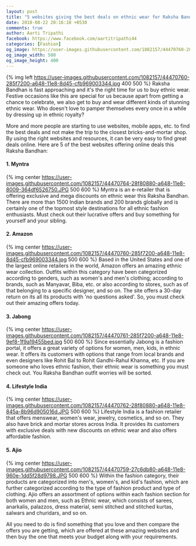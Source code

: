 ```yaml
---
layout: post
title: "5 websites giving the best deals on ethnic wear for Raksha Bandhan"
date: 2018-08-22 20:16:18 +0530
comments: true
author: Aarti Tripathi
facebook: https://www.facebook.com/aartitripathi44
categories: [Fashion]
og_image: https://user-images.githubusercontent.com/1082157/44470760-285f7200-a648-11e8-8d45-cfb969003344.jpg
og_image_width: 500
og_image_height: 400
---
```


{% img left https://user-images.githubusercontent.com/1082157/44470760-285f7200-a648-11e8-8d45-cfb969003344.jpg 400 500 %}
Raksha Bandhan is fast approaching and it's the right time for us to buy ethnic wear. Festive occasions like this are special for us because apart from getting a chance to celebrate, we also get to buy and wear different kinds of stunning ethnic wear. Who doesn't love to pamper themselves every once in a while by dressing up in ethnic royalty?
<!-- more -->

More and more people are starting to use websites, mobile apps, etc. to find the best deals and not make the trip to the closest bricks-and-mortar shop. By using the right websites and resources, it can be very easy to find great deals online. Here are 5 of the best websites offering online deals this Raksha Bandhan:

#### 1.  Myntra
{% img center https://user-images.githubusercontent.com/1082157/44470764-28f80880-a648-11e8-8009-364df6526750.JPG 500 600 %}
Myntra is an e-retailer that is offering exclusive and mega discounts on ethnic wear this Raksha Bandhan. There are more than 1500 Indian brands and 200 brands globally and is certainly one of the topmost style destinations for all ethnic fashion enthusiasts. Must check out their lucrative offers and buy something for yourself and your sibling.

#### 2.  Amazon
{% img center https://user-images.githubusercontent.com/1082157/44470760-285f7200-a648-11e8-8d45-cfb969003344.jpg 500 600 %}
Based in the United States and one of the largest online retailers in the world, Amazon offers an amazing ethnic wear collection. Outfits within this category have been categorized according to genders, such as women's and men's clothing; according to brands, such as Manyavar, Biba, etc. or also according to stores, such as of that belonging to a specific designer, and so on. The site offers a 30-day return on its all its products with 'no questions asked'. So, you must check out their amazing offers today. 

#### 3.  Jabong
{% img center https://user-images.githubusercontent.com/1082157/44470761-285f7200-a648-11e8-9ef8-1f9a19455bed.jpg 500 600 %}
Since essentially Jabong is a fashion portal, it offers a great variety of options for women, men, kids, in ethnic wear. It offers its customers with options that range from local brands and even designers like Rohit Bal to Rohit Gandhi-Rahul Khanna, etc. If you are someone who loves ethnic fashion, their ethnic wear is something you must check out. You Raksha Bandhan outfit worries will be sorted.

#### 4.  Lifestyle India
{% img center https://user-images.githubusercontent.com/1082157/44470762-28f80880-a648-11e8-845a-8b96d905016d.JPG 500 600 %}
Lifestyle India is a fashion retailer that offers menswear, women's wear, jewelry, cosmetics, and so on. They also have brick and mortar stores across India. It provides its customers with exclusive deals with new discounts on ethnic wear and also offers affordable fashion.

#### 5.  Ajio 
{% img center https://user-images.githubusercontent.com/1082157/44470759-27c6db80-a648-11e8-960e-1dd5f28d9798.JPG 500 600 %}
Within the fashion category, their products are categorized into men's, women's, and kid's fashion, which are further categorized according to the type of fashion product and type of clothing. Ajio offers an assortment of options within each fashion section for both women and men, such as Ethnic wear, which consists of sarees, anarkalis, palazzos, dress material, semi stitched and stitched kurtas, salwars and churidars, and so on.

All you need to do is find something that you love and then compare the offers you are getting, which are offered at these amazing websites and then buy the one that meets your budget along with your requirements.


